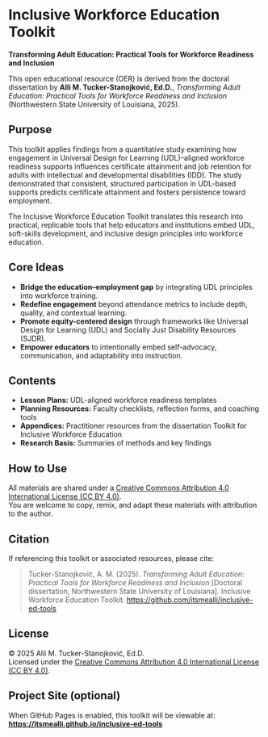 # Inclusive Workforce Education Toolkit
**Transforming Adult Education: Practical Tools for Workforce Readiness and Inclusion**

This open educational resource (OER) is derived from the doctoral dissertation by **Alli M. Tucker-Stanojković, Ed.D.**, *Transforming Adult Education: Practical Tools for Workforce Readiness and Inclusion* (Northwestern State University of Louisiana, 2025).

## Purpose
This toolkit applies findings from a quantitative study examining how engagement in Universal Design for Learning (UDL)–aligned workforce readiness supports influences certificate attainment and job retention for adults with intellectual and developmental disabilities (IDD). The study demonstrated that consistent, structured participation in UDL-based supports predicts certificate attainment and fosters persistence toward employment.

The Inclusive Workforce Education Toolkit translates this research into practical, replicable tools that help educators and institutions embed UDL, soft-skills development, and inclusive design principles into workforce education.

## Core Ideas
- **Bridge the education–employment gap** by integrating UDL principles into workforce training.  
- **Redefine engagement** beyond attendance metrics to include depth, quality, and contextual learning.  
- **Promote equity-centered design** through frameworks like Universal Design for Learning (UDL) and Socially Just Disability Resources (SJDR).  
- **Empower educators** to intentionally embed self-advocacy, communication, and adaptability into instruction.  

## Contents
- **Lesson Plans:** UDL-aligned workforce readiness templates  
- **Planning Resources:** Faculty checklists, reflection forms, and coaching tools  
- **Appendices:** Practitioner resources from the dissertation Toolkit for Inclusive Workforce Education  
- **Research Basis:** Summaries of methods and key findings  

## How to Use
All materials are shared under a [Creative Commons Attribution 4.0 International License (CC BY 4.0)](https://creativecommons.org/licenses/by/4.0/).  
You are welcome to copy, remix, and adapt these materials with attribution to the author.

## Citation
If referencing this toolkit or associated resources, please cite:

> Tucker-Stanojković, A. M. (2025). *Transforming Adult Education: Practical Tools for Workforce Readiness and Inclusion* [Doctoral dissertation, Northwestern State University of Louisiana]. Inclusive Workforce Education Toolkit. https://github.com/itsmealli/inclusive-ed-tools

## License
© 2025 Alli M. Tucker-Stanojković, Ed.D.  
Licensed under the [Creative Commons Attribution 4.0 International License (CC BY 4.0)](https://creativecommons.org/licenses/by/4.0/).

## Project Site (optional)
When GitHub Pages is enabled, this toolkit will be viewable at:  
**https://itsmealli.github.io/inclusive-ed-tools**
